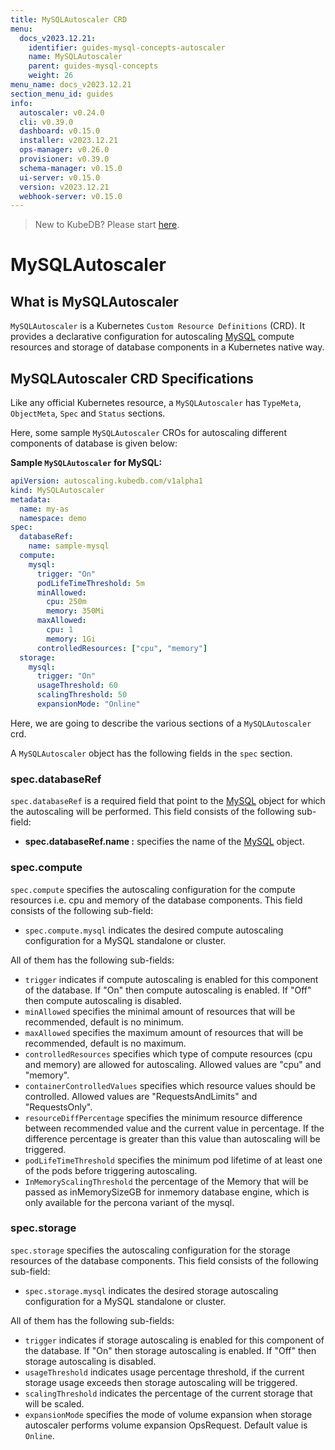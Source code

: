```yaml
---
title: MySQLAutoscaler CRD
menu:
  docs_v2023.12.21:
    identifier: guides-mysql-concepts-autoscaler
    name: MySQLAutoscaler
    parent: guides-mysql-concepts
    weight: 26
menu_name: docs_v2023.12.21
section_menu_id: guides
info:
  autoscaler: v0.24.0
  cli: v0.39.0
  dashboard: v0.15.0
  installer: v2023.12.21
  ops-manager: v0.26.0
  provisioner: v0.39.0
  schema-manager: v0.15.0
  ui-server: v0.15.0
  version: v2023.12.21
  webhook-server: v0.15.0
---
```


> New to KubeDB? Please start [here](/docs/v2023.12.21/README).

# MySQLAutoscaler

## What is MySQLAutoscaler

`MySQLAutoscaler` is a Kubernetes `Custom Resource Definitions` (CRD). It provides a declarative configuration for autoscaling [MySQL](https://www.mysql.com/) compute resources and storage of database components in a Kubernetes native way.

## MySQLAutoscaler CRD Specifications

Like any official Kubernetes resource, a `MySQLAutoscaler` has `TypeMeta`, `ObjectMeta`, `Spec` and `Status` sections.

Here, some sample `MySQLAutoscaler` CROs for autoscaling different components of database is given below:

**Sample `MySQLAutoscaler` for MySQL:**

```yaml
apiVersion: autoscaling.kubedb.com/v1alpha1
kind: MySQLAutoscaler
metadata:
  name: my-as
  namespace: demo
spec:
  databaseRef:
    name: sample-mysql
  compute:
    mysql:
      trigger: "On"
      podLifeTimeThreshold: 5m
      minAllowed:
        cpu: 250m
        memory: 350Mi
      maxAllowed:
        cpu: 1
        memory: 1Gi
      controlledResources: ["cpu", "memory"]
  storage:
    mysql:
      trigger: "On"
      usageThreshold: 60
      scalingThreshold: 50
      expansionMode: "Online"
```

Here, we are going to describe the various sections of a `MySQLAutoscaler` crd.

A `MySQLAutoscaler` object has the following fields in the `spec` section.

### spec.databaseRef

`spec.databaseRef` is a required field that point to the [MySQL](/docs/v2023.12.21/guides/mysql/concepts/mysqldatabase) object for which the autoscaling will be performed. This field consists of the following sub-field:

- **spec.databaseRef.name :** specifies the name of the [MySQL](/docs/v2023.12.21/guides/mysql/concepts/mysqldatabase) object.

### spec.compute

`spec.compute` specifies the autoscaling configuration for the compute resources i.e. cpu and memory of the database components. This field consists of the following sub-field:

- `spec.compute.mysql` indicates the desired compute autoscaling configuration for a MySQL standalone or cluster.

All of them has the following sub-fields:

- `trigger` indicates if compute autoscaling is enabled for this component of the database. If "On" then compute autoscaling is enabled. If "Off" then compute autoscaling is disabled.
- `minAllowed` specifies the minimal amount of resources that will be recommended, default is no minimum.
- `maxAllowed` specifies the maximum amount of resources that will be recommended, default is no maximum.
- `controlledResources` specifies which type of compute resources (cpu and memory) are allowed for autoscaling. Allowed values are "cpu" and "memory".
- `containerControlledValues` specifies which resource values should be controlled. Allowed values are "RequestsAndLimits" and "RequestsOnly".
- `resourceDiffPercentage` specifies the minimum resource difference between recommended value and the current value in percentage. If the difference percentage is greater than this value than autoscaling will be triggered.
- `podLifeTimeThreshold` specifies the minimum pod lifetime of at least one of the pods before triggering autoscaling.
- `InMemoryScalingThreshold` the percentage of the Memory that will be passed as inMemorySizeGB for inmemory database engine, which is only available for the percona variant of the mysql.

### spec.storage

`spec.storage` specifies the autoscaling configuration for the storage resources of the database components. This field consists of the following sub-field:

- `spec.storage.mysql` indicates the desired storage autoscaling configuration for a MySQL standalone or cluster.

All of them has the following sub-fields:

- `trigger` indicates if storage autoscaling is enabled for this component of the database. If "On" then storage autoscaling is enabled. If "Off" then storage autoscaling is disabled.
- `usageThreshold` indicates usage percentage threshold, if the current storage usage exceeds then storage autoscaling will be triggered.
- `scalingThreshold` indicates the percentage of the current storage that will be scaled.
- `expansionMode` specifies the mode of volume expansion when storage autoscaler performs volume expansion OpsRequest. Default value is `Online`.


